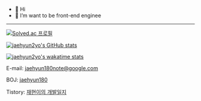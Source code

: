 - 👋 Hi
- 👀 I’m want to be front-end enginee


---


[![Solved.ac
프로필](http://mazassumnida.wtf/api/mini/generate_badge?boj={jaehyun2yo})](https://solved.ac/{jaehyun2yo})

[![jaehyun2yo's GitHub stats](https://github-readme-stats.vercel.app/api?username=jaehyun2yo&show_icons=true&theme=algolia&custom_title=jaehyun2yo's%20GitHub%20stats)](https://github.com/anuraghazra/github-readme-stats) 

[![jaehyun2yo's wakatime stats](https://github-readme-stats.vercel.app/api/wakatime?username=jaehyun2yo&theme=algolia&layout=compact&custom_title=jaehyun2yo's%20WakaTime)](https://github.com/anuraghazra/github-readme-stats)

E-mail: jaehyun180note@google.com

BOJ: <a href='https://www.acmicpc.net/user/jaehyun180'>jaehyun180</a>

Tistory: <a href='https://jaehyun2yo.tistory.com/'>재현이의 개발일지</a>

